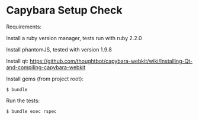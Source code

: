 # Capybara Setup Check

Requirements:

Install a ruby version manager, tests run with ruby 2.2.0

Install phantomJS, tested with version 1.9.8

Install qt: https://github.com/thoughtbot/capybara-webkit/wiki/Installing-Qt-and-compiling-capybara-webkit

Install gems (from project root):

```
$ bundle
```

Run the tests:

```
$ bundle exec rspec
```
